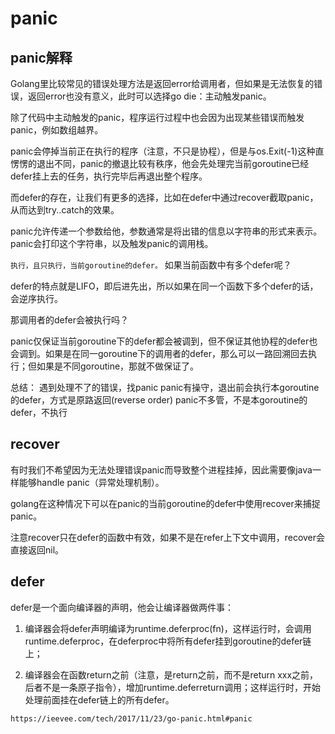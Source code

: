 # panic

## panic解释

Golang里比较常见的错误处理方法是返回error给调用者，但如果是无法恢复的错误，返回error也没有意义，此时可以选择go die：主动触发panic。

除了代码中主动触发的panic，程序运行过程中也会因为出现某些错误而触发panic，例如数组越界。

panic会停掉当前正在执行的程序（注意，不只是协程），但是与os.Exit(-1)这种直愣愣的退出不同，panic的撤退比较有秩序，他会先处理完当前goroutine已经defer挂上去的任务，执行完毕后再退出整个程序。

而defer的存在，让我们有更多的选择，比如在defer中通过recover截取panic，从而达到try..catch的效果。

panic允许传递一个参数给他，参数通常是将出错的信息以字符串的形式来表示。panic会打印这个字符串，以及触发panic的调用栈。

`执行，且只执行，当前goroutine的defer。`
如果当前函数中有多个defer呢？

defer的特点就是LIFO，即后进先出，所以如果在同一个函数下多个defer的话，会逆序执行。

那调用者的defer会被执行吗？

panic仅保证当前goroutine下的defer都会被调到，但不保证其他协程的defer也会调到。如果是在同一goroutine下的调用者的defer，那么可以一路回溯回去执行；但如果是不同goroutine，那就不做保证了。

总结：
遇到处理不了的错误，找panic
panic有操守，退出前会执行本goroutine的defer，方式是原路返回(reverse order)
panic不多管，不是本goroutine的defer，不执行

## recover

有时我们不希望因为无法处理错误panic而导致整个进程挂掉，因此需要像java一样能够handle panic（异常处理机制）。

golang在这种情况下可以在panic的当前goroutine的defer中使用recover来捕捉panic。

注意recover只在defer的函数中有效，如果不是在refer上下文中调用，recover会直接返回nil。

## defer

defer是一个面向编译器的声明，他会让编译器做两件事：

1. 编译器会将defer声明编译为runtime.deferproc(fn)，这样运行时，会调用runtime.deferproc，在deferproc中将所有defer挂到goroutine的defer链上；

2. 编译器会在函数return之前（注意，是return之前，而不是return xxx之前，后者不是一条原子指令），增加runtime.deferreturn调用；这样运行时，开始处理前面挂在defer链上的所有defer。

`https://ieevee.com/tech/2017/11/23/go-panic.html#panic`